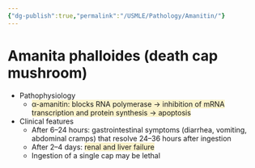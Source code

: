 ```yaml
---
{"dg-publish":true,"permalink":"/USMLE/Pathology/Amanitin/"}
---
```



# Amanita phalloides (death cap mushroom)
- Pathophysiology
	- <span style="background:rgba(240, 200, 0, 0.2)">α-amanitin: blocks RNA polymerase → inhibition of mRNA transcription and protein synthesis → apoptosis</span>
- Clinical features
	- After 6–24 hours: gastrointestinal symptoms (diarrhea, vomiting, abdominal cramps) that resolve 24–36 hours after ingestion
	- After 2–4 days: <span style="background:rgba(240, 200, 0, 0.2)">renal and liver failure</span>
	- Ingestion of a single cap may be lethal
